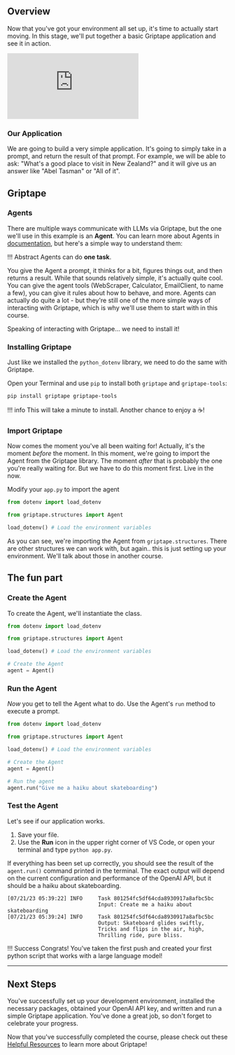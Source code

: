 ## Overview

Now that you've got your environment all set up, it's time to actually start moving. In this stage, we'll put together a basic Griptape application and see it in action. 

<iframe  src="https://www.youtube.com/embed/_rg5rbzNc4c" title="YouTube video player" frameborder="0" allow="accelerometer; autoplay; clipboard-write; encrypted-media; gyroscope; picture-in-picture; web-share" allowfullscreen></iframe>

### Our Application

We are going to build a very simple application. It's going to simply take in a prompt, and return the result of that prompt. For example, we will be able to ask: "What's a good place to visit in New Zealand?" and it will give us an answer like "Abel Tasman" or "All of it".

## Griptape
### Agents

There are multiple ways communicate with LLMs via Griptape, but the one we'll use in this example is an **Agent**. You can learn more about Agents in [documentation](https://docs.griptape.ai/en/latest/griptape-framework/structures/agents/), but here's a simple way to understand them:

!!! Abstract
    Agents can do **one task**.

You give the Agent a prompt, it thinks for a bit, figures things out, and then returns a result. While that sounds relatively simple, it's actually quite cool. You can give the agent tools (WebScraper, Calculator, EmailClient, to name a few), you can give it rules about how to behave, and more. Agents can actually do quite a lot - but they're still one of the more simple ways of interacting with Griptape, which is why we'll use them to start with in this course.

Speaking of interacting with Griptape... we need to install it!

### Installing Griptape

Just like we installed the `python_dotenv` library, we need to do the same with Griptape. 

Open your Terminal and use `pip` to install both `griptape` and `griptape-tools`:

```sh
pip install griptape griptape-tools

```

!!! info
    This will take a minute to install. Another chance to enjoy a :coffee:!

### Import Griptape

Now comes the moment you've all been waiting for! Actually, it's the moment _before_ the moment. In this moment, we're going to import the Agent from the Griptape library. The moment _after_ that is probably the one you're really waiting for. But we have to do this moment first. Live in the now.

Modify your `app.py` to import the agent

```py title="app.py" hl_lines="3" linenums="1"
from dotenv import load_dotenv

from griptape.structures import Agent

load_dotenv() # Load the environment variables
```

As you can see, we're importing the Agent from `griptape.structures`. There are other structures we can work with, but again.. this is just setting up your environment. We'll talk about those in another course.

## The fun part
### Create the Agent

To create the Agent, we'll instantiate the class. 

```py title="app.py" hl_lines="7 8" linenums="1"
from dotenv import load_dotenv

from griptape.structures import Agent

load_dotenv() # Load the environment variables

# Create the Agent
agent = Agent()
```

### Run the Agent
_Now_ you get to tell the Agent what to do. Use the Agent's `run` method to execute a prompt.

```py title="app.py" hl_lines="10 11" linenums="1"
from dotenv import load_dotenv

from griptape.structures import Agent

load_dotenv() # Load the environment variables

# Create the Agent
agent = Agent()

# Run the agent
agent.run("Give me a haiku about skateboarding")
```

### Test the Agent

Let's see if our application works.

1. Save your file.
2. Use the **Run** icon in the upper right corner of VS Code, or open your terminal and type `python app.py`.

If everything has been set up correctly, you should see the result of the `agent.run()` command printed in the terminal. The exact output will depend on the current configuration and performance of the OpenAI API, but it should be a haiku about skateboarding.

```shell
[07/21/23 05:39:22] INFO     Task 801254fc5df64cda8930917a8afbc5bc                                              
                             Input: Create me a haiku about skateboarding                                       
[07/21/23 05:39:24] INFO     Task 801254fc5df64cda8930917a8afbc5bc                                              
                             Output: Skateboard glides swiftly,                                                 
                             Tricks and flips in the air, high,                                                 
                             Thrilling ride, pure bliss.      
```

!!! Success
    Congrats! You've taken the first push and created your first python script that works with a large language model!

---

## Next Steps

You've successfully set up your development environment, installed the necessary packages, obtained your OpenAI API key, and written and run a simple Griptape application. You've done a great job, so don't forget to celebrate your progress. 

Now that you've successfully completed the course, please check out these [Helpful Resources](04_helpful_resources.md) to learn more about Griptape!


